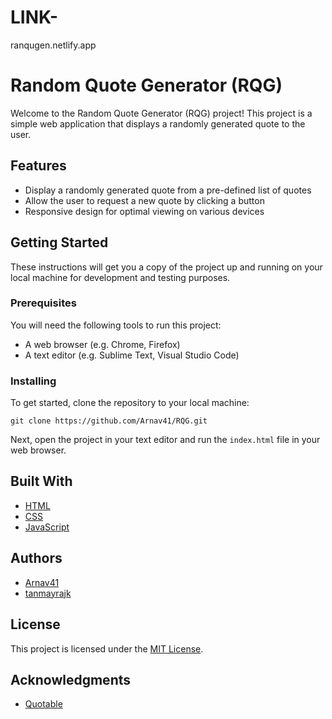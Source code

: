# LINK-
ranqugen.netlify.app

# Random Quote Generator (RQG)

Welcome to the Random Quote Generator (RQG) project! This project is a simple web application that displays a randomly generated quote to the user.

## Features

- Display a randomly generated quote from a pre-defined list of quotes
- Allow the user to request a new quote by clicking a button
- Responsive design for optimal viewing on various devices

## Getting Started

These instructions will get you a copy of the project up and running on your local machine for development and testing purposes.

### Prerequisites

You will need the following tools to run this project:

- A web browser (e.g. Chrome, Firefox)
- A text editor (e.g. Sublime Text, Visual Studio Code)

### Installing

To get started, clone the repository to your local machine:

`git clone https://github.com/Arnav41/RQG.git`

Next, open the project in your text editor and run the `index.html` file in your web browser.

## Built With

- [HTML](https://developer.mozilla.org/en-US/docs/Web/HTML)
- [CSS](https://developer.mozilla.org/en-US/docs/Web/CSS)
- [JavaScript](https://developer.mozilla.org/en-US/docs/Web/JavaScript)

## Authors

- [Arnav41](https://github.com/Arnav41)
- [tanmayrajk](https://github.com/tanmayrajk)

## License

This project is licensed under the [MIT License](LICENSE).

## Acknowledgments

- [Quotable](https://github.com/lukePeavey/quotable)

